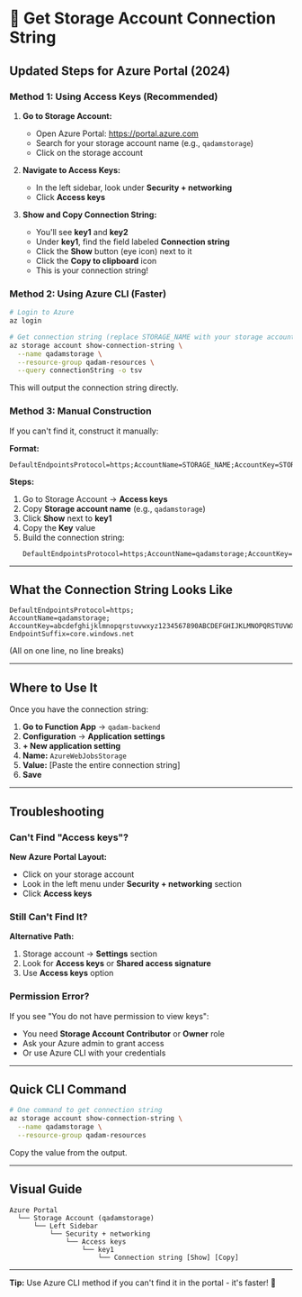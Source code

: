 # 🔑 Get Storage Account Connection String

## Updated Steps for Azure Portal (2024)

### Method 1: Using Access Keys (Recommended)

1. **Go to Storage Account:**
   - Open Azure Portal: https://portal.azure.com
   - Search for your storage account name (e.g., `qadamstorage`)
   - Click on the storage account

2. **Navigate to Access Keys:**
   - In the left sidebar, look under **Security + networking**
   - Click **Access keys**

3. **Show and Copy Connection String:**
   - You'll see **key1** and **key2**
   - Under **key1**, find the field labeled **Connection string**
   - Click the **Show** button (eye icon) next to it
   - Click the **Copy to clipboard** icon
   - This is your connection string!

### Method 2: Using Azure CLI (Faster)

```bash
# Login to Azure
az login

# Get connection string (replace STORAGE_NAME with your storage account name)
az storage account show-connection-string \
  --name qadamstorage \
  --resource-group qadam-resources \
  --query connectionString -o tsv
```

This will output the connection string directly.

### Method 3: Manual Construction

If you can't find it, construct it manually:

**Format:**
```
DefaultEndpointsProtocol=https;AccountName=STORAGE_NAME;AccountKey=STORAGE_KEY;EndpointSuffix=core.windows.net
```

**Steps:**
1. Go to Storage Account → **Access keys**
2. Copy **Storage account name** (e.g., `qadamstorage`)
3. Click **Show** next to **key1**
4. Copy the **Key** value
5. Build the connection string:
   ```
   DefaultEndpointsProtocol=https;AccountName=qadamstorage;AccountKey=YOUR_COPIED_KEY;EndpointSuffix=core.windows.net
   ```

---

## What the Connection String Looks Like

```
DefaultEndpointsProtocol=https;
AccountName=qadamstorage;
AccountKey=abcdefghijklmnopqrstuvwxyz1234567890ABCDEFGHIJKLMNOPQRSTUVWXYZ==;
EndpointSuffix=core.windows.net
```

(All on one line, no line breaks)

---

## Where to Use It

Once you have the connection string:

1. **Go to Function App** → `qadam-backend`
2. **Configuration** → **Application settings**
3. **+ New application setting**
4. **Name:** `AzureWebJobsStorage`
5. **Value:** [Paste the entire connection string]
6. **Save**

---

## Troubleshooting

### Can't Find "Access keys"?

**New Azure Portal Layout:**
- Click on your storage account
- Look in the left menu under **Security + networking** section
- Click **Access keys**

### Still Can't Find It?

**Alternative Path:**
1. Storage account → **Settings** section
2. Look for **Access keys** or **Shared access signature**
3. Use **Access keys** option

### Permission Error?

If you see "You do not have permission to view keys":
- You need **Storage Account Contributor** or **Owner** role
- Ask your Azure admin to grant access
- Or use Azure CLI with your credentials

---

## Quick CLI Command

```bash
# One command to get connection string
az storage account show-connection-string \
  --name qadamstorage \
  --resource-group qadam-resources
```

Copy the value from the output.

---

## Visual Guide

```
Azure Portal
  └── Storage Account (qadamstorage)
      └── Left Sidebar
          └── Security + networking
              └── Access keys
                  └── key1
                      └── Connection string [Show] [Copy]
```

---

**Tip:** Use Azure CLI method if you can't find it in the portal - it's faster! 🚀
